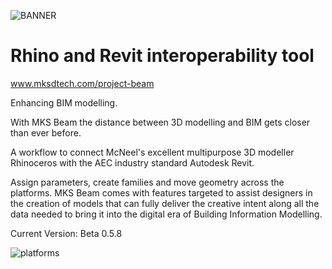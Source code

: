 ![BANNER](https://user-images.githubusercontent.com/53434612/62049141-83112e80-b206-11e9-8949-2f3d78663026.jpg)

# Rhino and Revit interoperability tool


www.mksdtech.com/project-beam


Enhancing BIM modelling.

With MKS Beam the distance between 3D modelling and BIM gets closer than ever before.

A workflow to connect McNeel's excellent multipurpose 3D modeller Rhinoceros with the AEC industry standard Autodesk Revit.

Assign parameters, create families and move geometry across the platforms. MKS Beam comes with features targeted to assist designers in the creation of models that can fully deliver the creative intent along all the data needed to bring it into the digital era of Building Information Modelling.

Current Version: Beta 0.5.8

![platforms](https://user-images.githubusercontent.com/53434612/65444357-ca432680-de27-11e9-9104-d44f6198b37f.PNG)
